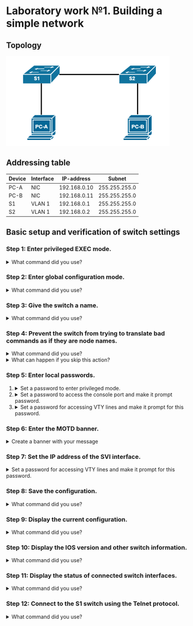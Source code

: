 # Laboratory work №1. Building a simple network

## Topology

![alt text](topology.png "Topology")

## Addressing table

| Device | Interface | IP-address   | Subnet        |
|--------|-----------|--------------|---------------|
| PC-A   | NIC       | 192.168.0.10 | 255.255.255.0 |
| PC-B   | NIC       | 192.168.0.11 | 255.255.255.0 |
| S1     | VLAN 1    | 192.168.0.1  | 255.255.255.0 |
| S2     | VLAN 1    | 192.168.0.2  | 255.255.255.0 |

## Basic setup and verification of switch settings

### Step 1: Enter privileged EXEC mode.

<details>
<summary>What command did you use?</summary>
<code>
Switch> enable
</code>
</details>

### Step 2: Enter global configuration mode.

<details>
<summary>What command did you use?</summary>
<code>
Switch# configure terminal
</code>
</details>

### Step 3: Give the switch a name.

<details>
<summary>What command did you use?</summary>
<code>
Switch(config)# hostname some_switch
</code>
</details>

### Step 4: Prevent the switch from trying to translate bad commands as if they are node names.

<details>
<summary>What command did you use?</summary>
<code>
Switch(config)# no ip domain-lookup
</code>
</details>

<details>
<summary>What can happen if you skip this action?</summary>
By default, any single word entered on an IOS device 
that is not recognized as a valid command is treated 
as a hostname to which you want to telnet. The device
will try to translate that word to an IP address in a 
process that can last about a minute.
</details>

### Step 5: Enter local passwords.

<ol>
    <li>
        <details>
        <summary>Set a password to enter privileged mode.</summary>
        <code>Switch(config)# enable secret cisco</code>
        </details>
    </li>
    <li>
        <details>
        <summary>Set a password to access the console port and make it prompt password.</summary>
<pre>
Switch(config)# line console 0
Switch(config-line)# password cisco
Switch(config-line)# login
</pre>
        </details>
    </li>
    <li>
        <details>
        <summary>Set a password for accessing VTY lines and make it prompt for this password.</summary>
<pre>
Switch(config)# line vty 0 15
Switch(config-line)# password cisco
Switch(config-line)# login
</pre>
        </details>
    </li>
</ol>

### Step 6: Enter the MOTD banner.

<details>
<summary>Create a banner with your message</summary>
<code>
Switch(config)# no ip domain-lookup
</code>
</details>

### Step 7: Set the IP address of the SVI interface.

<details>
<summary>Set a password for accessing VTY lines and make it prompt for this password.</summary>
<pre>
Switch(config)# interface vlan1
Switch(config-if)# ip address 192.168.0.1 255.255.255.0
Switch(config-if)# no shutdown
</pre>
</details>

### Step 8: Save the configuration.

<details>
<summary>What command did you use?</summary>
<code>
Switch# copy running-config startup-config
</code>
</details>

### Step 9: Display the current configuration.

<details>
<summary>What command did you use?</summary>
<code>
Switch# show running-config
</code>
</details>

### Step 10: Display the IOS version and other switch information.

<details>
<summary>What command did you use?</summary>
<code>
Switch# show version
</code>
</details>

### Step 11: Display the status of connected switch interfaces.

<details>
<summary>What command did you use?</summary>
<code>
Switch# show ip interface brief
</code>
</details>

### Step 12: Connect to the S1 switch using the Telnet protocol.

<details>
<summary>What command did you use?</summary>
<code>
telnet 192.168.0.1
</code>
</details>
